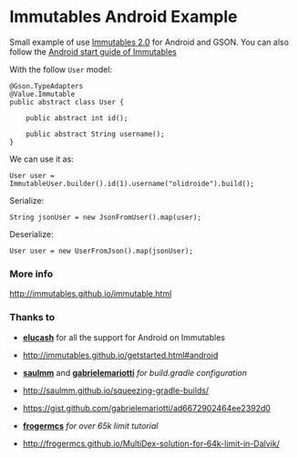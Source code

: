 # Immutables Android Example
Small example of use [Immutables 2.0](http://immutables.github.io/) for Android and GSON. You can also follow the [Android start guide of Immutables](http://immutables.github.io/getstarted.html#android)

With the follow `User` model:

```
@Gson.TypeAdapters
@Value.Immutable
public abstract class User {

    public abstract int id();

    public abstract String username();
}
```

We can use it as:

```
User user = ImmutableUser.builder().id(1).username("olidroide").build();
```

Serialize:
```
String jsonUser = new JsonFromUser().map(user);
```

Deserialize:
```
User user = new UserFromJson().map(jsonUser);
```

### More info

http://immutables.github.io/immutable.html

### Thanks to
* **[elucash](https://github.com/elucash)** for all the support for Android on Immutables
 * http://immutables.github.io/getstarted.html#android


* **[saulmm](https://gist.github.com/saulmm)** and **[gabrielemariotti](https://gist.github.com/gabrielemariotti)** *for build.gradle configuration*
 * http://saulmm.github.io/squeezing-gradle-builds/
 * https://gist.github.com/gabrielemariotti/ad6672902464ee2392d0


* **[frogermcs](https://gist.github.com/frogermcs)** *for over 65k limit tutorial*
 * http://frogermcs.github.io/MultiDex-solution-for-64k-limit-in-Dalvik/
